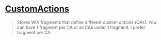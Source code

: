 [CustomActions][1]
==================

> Stores WiX fragments that define different _custom actions (CAs)_. You can
> have 1 fragment per CA or all CAs under 1 fragment. I prefer fragment per CA.

[1]: http://weblogs.sqlteam.com/mladenp/archive/2010/02/11/WiX-3-Tutorial-SolutionProject-structure-and-Dev-resources.aspx
